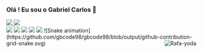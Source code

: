 ### Olá ! Eu sou o Gabriel Carlos 👋
<div>
  <a href="https://github.com/gbcode98">
  <img height="145em" src="https://github-readme-stats.vercel.app/api?username=gbcode98&show_icons=true&theme=nightowl&include_all_commits=true&count_private=true"/>
  <img height="145em" src="https://github-readme-stats.vercel.app/api/top-langs/?username=gbcode98&layout=compact&langs_count=7&theme=nightowl"/>
</div> 
 </div>
 <a href="https://www.youtube.com/channel/UCdvYPSKWqpTurQWk7V0Lfkg" target="_blank"><img src="https://img.shields.io/badge/YouTube-FF0000?style=for-the-badge&logo=youtube&logoColor=white" target="_blank"></a>
  <a href="https://instagram.com/" target="_blank"><img src="https://img.shields.io/badge/-Instagram-%23E4405F?style=for-the-badge&logo=instagram&logoColor=white" target="_blank"></a>
 	<a href="https://www.twitch.tv/dammitbiel" target="_blank"><img src="https://img.shields.io/badge/Twitch-9146FF?style=for-the-badge&logo=twitch&logoColor=white" target="_blank"></a>
  <a href = "mailto:gabrielcarlossocial@gmail.com"><img src="https://img.shields.io/badge/-Gmail-%23333?style=for-the-badge&logo=gmail&logoColor=white" target="_blank"></a>
  <a href="https://www.linkedin.com/in/gabriel-carlos-3312b21b9/" target="_blank"><img src="https://img.shields.io/badge/-LinkedIn-%230077B5?style=for-the-badge&logo=linkedin&logoColor=white" target="_blank"></a> 
 </div>
 </div>
 ![Snake animation](https://github.com/gbcode98/gbcode98/blob/output/github-contribution-grid-snake.svg)
 <img align="right" alt="Rafa-yoda" src="https://cdn.discordapp.com/attachments/783823259988131901/882943804682944622/ezgif.com-gif-maker_1.gif">
 </div>
